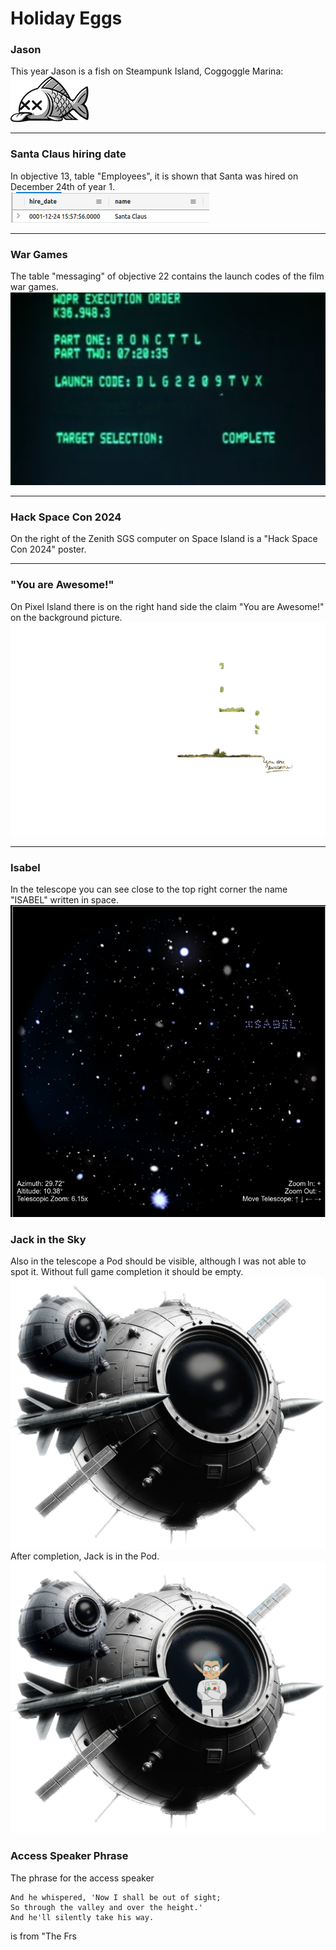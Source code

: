 # Holiday Eggs

### Jason
This year Jason is a fish on Steampunk Island, Coggoggle Marina:  
![Jason](https://github.com/joergschwarzwaelder/hhc2023/blob/main/images/notadeadfish_large.png)
***

### Santa Claus hiring date
In objective 13, table "Employees", it is shown that Santa was hired on December 24th of year 1.  
![Santa Hiring Date](https://github.com/joergschwarzwaelder/hhc2023/blob/main/images/santa_hiring_date.png)
***

### War Games
The table "messaging" of objective 22 contains the launch codes of the film war games.  
![WarGames Launch Codes](https://github.com/joergschwarzwaelder/hhc2023/blob/main/images/wargames.png)
***

### Hack Space Con 2024
On the right of the Zenith SGS computer on Space Island is a "Hack Space Con 2024" poster.

***

### "You are Awesome!"
On Pixel Island there is on the right hand side the claim "You are Awesome!" on the background picture.
![You are Awesome!](https://github.com/joergschwarzwaelder/hhc2023/blob/main/images/pixel_island_foreground.png)
***

### Isabel
In the telescope you can see close to the top right corner the name "ISABEL" written in space.  
![ISABEL](https://github.com/joergschwarzwaelder/hhc2023/blob/main/images/isabel.png)
### Jack in the Sky
Also in the telescope a Pod should be visible, although I was not able to spot it.
Without full game completion it should be empty.
![empty Pod](https://github.com/joergschwarzwaelder/hhc2023/blob/main/images/satellite_feathered_alt.png)
After completion, Jack is in the Pod.
![Jack in Pod](https://github.com/joergschwarzwaelder/hhc2023/blob/main/images/satellite_feathered.png)
### Access Speaker Phrase
The phrase for the access speaker
```
And he whispered, 'Now I shall be out of sight;
So through the valley and over the height.'
And he'll silently take his way.
```
is from "The Frs
<!--stackedit_data:
eyJoaXN0b3J5IjpbMTMwNjYxNTc4OSwxMTEzNDU1NTIsMTM1NT
U1ODMyMSw1MDg1MTY2MSwtNTc3NDAzMzksLTQzNTU1MjA4MSwt
MTg2MDM0MTM1NSwtOTQxMzAxODcyLDEyNDgxMDc4MzBdfQ==
-->